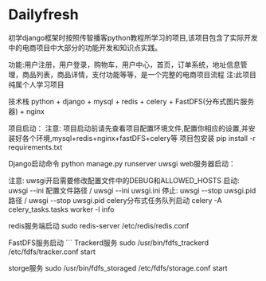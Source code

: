 # Dailyfresh
初学django框架时按照传智播客python教程所学习的项目,该项目包含了实际开发中的电商项目中大部分的功能开发和知识点实践。

功能:用户注册，用户登录，购物车，用户中心，首页，订单系统，地址信息管理，商品列表，商品详情，支付功能等等，是一个完整的电商项目流程
注:此项目纯属个人学习项目

技术栈
python + django + mysql + redis + celery + FastDFS(分布式图片服务器) + nginx

项目启动：
注意: 项目启动前请先查看项目配置环境文件,配置你相应的设置,并安装好各个环境,mysql+redis+nginx+fastDFS+celery等
项目包安装
pip install -r requirements.txt

Django启动命令
python manage.py runserver 
uwsgi web服务器启动：

注意: uwsgi开启需要修改配置文件中的DEBUG和ALLOWED_HOSTS
启动: uwsgi --ini 配置文件路径 / uwsgi --ini uwsgi.ini
停止: uwsgi --stop uwsgi.pid路径 / uwsgi --stop uwsgi.pid
celery分布式任务队列启动
celery -A celery_tasks.tasks worker -l info

redis服务端启动
sudo redis-server /etc/redis/redis.conf

FastDFS服务启动 ```
Trackerd服务 sudo /usr/bin/fdfs_trackerd /etc/fdfs/tracker.conf start

  storge服务
  sudo /usr/bin/fdfs_storaged /etc/fdfs/storage.conf start
 
